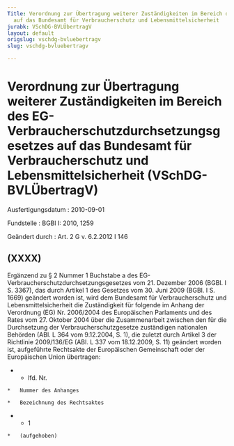 ```yaml
---
Title: Verordnung zur Übertragung weiterer Zuständigkeiten im Bereich des EG-Verbraucherschutzdurchsetzungsgesetzes
  auf das Bundesamt für Verbraucherschutz und Lebensmittelsicherheit
jurabk: VSchDG-BVLÜbertragV
layout: default
origslug: vschdg-bvluebertragv
slug: vschdg-bvluebertragv

---
```


# Verordnung zur Übertragung weiterer Zuständigkeiten im Bereich des EG-Verbraucherschutzdurchsetzungsgesetzes auf das Bundesamt für Verbraucherschutz und Lebensmittelsicherheit (VSchDG-BVLÜbertragV)

Ausfertigungsdatum
:   2010-09-01

Fundstelle
:   BGBl I: 2010, 1259

Geändert durch
:   Art. 2 G v. 6.2.2012 I 146


## (XXXX)

Ergänzend zu § 2 Nummer 1 Buchstabe a des EG-
Verbraucherschutzdurchsetzungsgesetzes vom 21. Dezember 2006 (BGBl. I
S. 3367), das durch Artikel 1 des Gesetzes vom 30. Juni 2009 (BGBl. I
S. 1669) geändert worden ist, wird dem Bundesamt für Verbraucherschutz
und Lebensmittelsicherheit die Zuständigkeit für folgende im Anhang
der Verordnung (EG) Nr. 2006/2004 des Europäischen Parlaments und des
Rates vom 27. Oktober 2004 über die Zusammenarbeit zwischen den für
die Durchsetzung der Verbraucherschutzgesetze zuständigen nationalen
Behörden (ABl. L 364 vom 9.12.2004, S. 1), die zuletzt durch Artikel 3
der Richtlinie 2009/136/EG (ABl. L 337 vom 18.12.2009, S. 11) geändert
worden ist, aufgeführte Rechtsakte der Europäischen Gemeinschaft oder
der Europäischen Union übertragen:

*    *   lfd. Nr.

    *   Nummer des Anhanges

    *   Bezeichnung des Rechtsaktes


*    *   1

    *   (aufgehoben)





